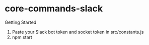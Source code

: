 # core-commands-slack

Getting Started
1. Paste your Slack bot token and socket token in src/constants.js
2. npm start
